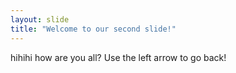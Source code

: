 ```yaml
---
layout: slide
title: "Welcome to our second slide!"
---
```

hihihi how are you all?
Use the left arrow to go back!
